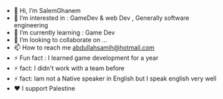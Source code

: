 - 👋 Hi, I’m SalemGhanem
- 👀 I’m interested in : GameDev & web Dev , Generally software engineering
- 🌱 I’m currently learning : Game Dev
- 💞️ I’m looking to collaborate on ...
- 📫 How to reach me abdullahsamih@hotmail.com
- ⚡ Fun fact : I learned game development for a year
- ⚡ fact: I didn't work with a team before
- ⚡ fact: Iam not a Native speaker in English but I speak english very well
- ❤️ I support Palestine

